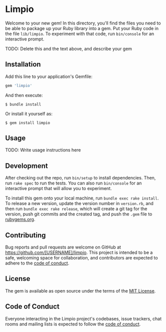# Limpio

Welcome to your new gem! In this directory, you'll find the files you need to be able to package up your Ruby library into a gem. Put your Ruby code in the file `lib/limpio`. To experiment with that code, run `bin/console` for an interactive prompt.

TODO: Delete this and the text above, and describe your gem

## Installation

Add this line to your application's Gemfile:

```ruby
gem 'limpio'
```

And then execute:

    $ bundle install

Or install it yourself as:

    $ gem install limpio

## Usage

TODO: Write usage instructions here

## Development

After checking out the repo, run `bin/setup` to install dependencies. Then, run `rake spec` to run the tests. You can also run `bin/console` for an interactive prompt that will allow you to experiment.

To install this gem onto your local machine, run `bundle exec rake install`. To release a new version, update the version number in `version.rb`, and then run `bundle exec rake release`, which will create a git tag for the version, push git commits and the created tag, and push the `.gem` file to [rubygems.org](https://rubygems.org).

## Contributing

Bug reports and pull requests are welcome on GitHub at https://github.com/[USERNAME]/limpio. This project is intended to be a safe, welcoming space for collaboration, and contributors are expected to adhere to the [code of conduct](https://github.com/[USERNAME]/limpio/blob/master/CODE_OF_CONDUCT.md).

## License

The gem is available as open source under the terms of the [MIT License](https://opensource.org/licenses/MIT).

## Code of Conduct

Everyone interacting in the Limpio project's codebases, issue trackers, chat rooms and mailing lists is expected to follow the [code of conduct](https://github.com/[USERNAME]/limpio/blob/master/CODE_OF_CONDUCT.md).
